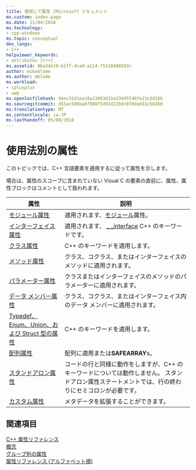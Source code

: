 ```yaml
---
title: 使用して属性 |Microsoft ドキュメント
ms.custom: index-page
ms.date: 11/04/2016
ms.technology:
- cpp-windows
ms.topic: conceptual
dev_langs:
- C++
helpviewer_keywords:
- attributes [C++]
ms.assetid: 8be2de10-b1ff-4ca4-a114-75318408593c
author: mikeblome
ms.author: mblome
ms.workload:
- cplusplus
- uwp
ms.openlocfilehash: 94ac32d1eac8a22603d31e23695540fe23cdd26b
ms.sourcegitcommit: d55ac596ba8f908f5d91d228dc070dad31cb8360
ms.translationtype: MT
ms.contentlocale: ja-JP
ms.lasthandoff: 05/08/2018
---
```

# <a name="attributes-by-usage"></a>使用法別の属性
このトピックでは、C++ 言語要素を適用するに従って属性を示します。  
  
 場合は、属性のスコープに含まれていない Visual C の要素の直前に、属性、属性ブロックはコメントとして扱われます。  
  
|属性|説明|  
|---------------|-----------------|  
|[モジュール属性](../windows/module-attributes.md)|適用されます、[モジュール](../windows/module-cpp.md)属性。|  
|[インターフェイス属性](../windows/interface-attributes.md)|適用されます、 [_ _interface](../cpp/interface.md) C++ のキーワードです。|  
|[クラス属性](../windows/class-attributes.md)|C++ のキーワードを適用します。|  
|[メソッド属性](../windows/method-attributes.md)|クラス、コクラス、またはインターフェイスのメソッドに適用されます。|  
|[パラメーター属性](../windows/parameter-attributes.md)|クラスまたはインターフェイスのメソッドのパラメーターに適用されます。|  
|[データ メンバー属性](../windows/data-member-attributes.md)|クラス、コクラス、またはインターフェイス内のデータ メンバーに適用されます。|  
|[Typedef、Enum、Union、および Struct 型の属性](../windows/typedef-enum-union-and-struct-attributes.md)|C++ のキーワードを適用します。|  
|[配列属性](../windows/array-attributes.md)|配列に適用または**SAFEARRAY**s。|  
|[スタンドアロン属性](../windows/stand-alone-attributes.md)|コードの行と同様に動作をしますが、C++ のキーワードについては動作しません。 スタンドアロン属性ステートメントでは、行の終わりにセミコロンが必要です。|  
|[カスタム属性](../windows/custom-attributes-cpp.md)|メタデータを拡張することができます。|  
  
## <a name="see-also"></a>関連項目  
 [C++ 属性リファレンス](../windows/cpp-attributes-reference.md)   
 [概念](../windows/attributed-programming-concepts.md)   
 [グループ別の属性](../windows/attributes-by-group.md)   
 [属性リファレンス (アルファベット順)](../windows/attributes-alphabetical-reference.md)